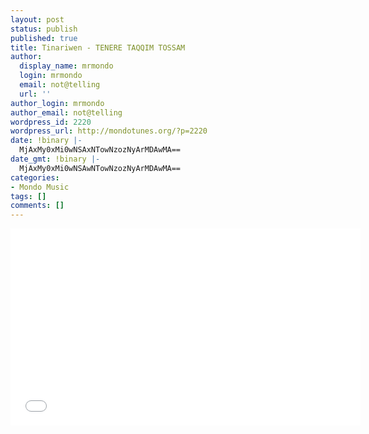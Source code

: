 ```yaml
---
layout: post
status: publish
published: true
title: Tinariwen - TENERE TAQQIM TOSSAM
author:
  display_name: mrmondo
  login: mrmondo
  email: not@telling
  url: ''
author_login: mrmondo
author_email: not@telling
wordpress_id: 2220
wordpress_url: http://mondotunes.org/?p=2220
date: !binary |-
  MjAxMy0xMi0wNSAxNTowNzozNyArMDAwMA==
date_gmt: !binary |-
  MjAxMy0xMi0wNSAwNTowNzozNyArMDAwMA==
categories:
- Mondo Music
tags: []
comments: []
---
```

<iframe width="560" height="315" src="//www.youtube.com/embed/uMUuuW13Fp8" frameborder="0"> </iframe>
